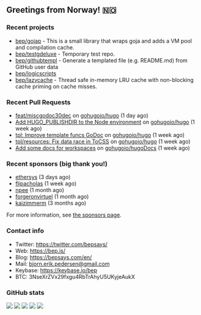 ## Greetings from Norway! 🇳🇴

### Recent projects

- [bep/gojap](https://github.com/bep/gojap) - This is a small library that wraps goja and adds a VM pool and compilation cache.
- [bep/testgdeluxe](https://github.com/bep/testgdeluxe) - Temporary test repo.
- [bep/githubtempl](https://github.com/bep/githubtempl) - Generate a templated file (e.g. README.md) from GitHub user data
- [bep/logicscripts](https://github.com/bep/logicscripts)
- [bep/lazycache](https://github.com/bep/lazycache) - Thread safe in-memory LRU cache with non-blocking cache priming on cache misses.

### Recent Pull Requests

- [feat/miscgodoc30dec](https://github.com/gohugoio/hugo/pull/10591) on [gohugoio/hugo](https://github.com/gohugoio/hugo) (1 day ago)
- [Add HUGO_PUBLISHDIR to the Node environment](https://github.com/gohugoio/hugo/pull/10569) on [gohugoio/hugo](https://github.com/gohugoio/hugo) (1 week ago)
- [tpl: Improve template funcs GoDoc](https://github.com/gohugoio/hugo/pull/10564) on [gohugoio/hugo](https://github.com/gohugoio/hugo) (1 week ago)
- [tpl/resources: Fix data race in ToCSS](https://github.com/gohugoio/hugo/pull/10563) on [gohugoio/hugo](https://github.com/gohugoio/hugo) (1 week ago)
- [Add some docs for workspaces](https://github.com/gohugoio/hugoDocs/pull/1940) on [gohugoio/hugoDocs](https://github.com/gohugoio/hugoDocs) (1 week ago)

### Recent sponsors (big thank you!)

- [ethersys](https://github.com/ethersys) (3 days ago)
- [flipacholas](https://github.com/flipacholas) (1 week ago)
- [npee](https://github.com/npee) (1 month ago)
- [forgeronvirtuel](https://github.com/forgeronvirtuel) (1 month ago)
- [kaizimmerm](https://github.com/kaizimmerm) (3 months ago)

For more information, see [the sponsors page](https://github.com/sponsors/bep/).

### Contact info
- Twitter: https://twitter.com/bepsays/
- Web: https://bep.is/
- Blog: https://bepsays.com/en/
- Mail: bjorn.erik.pedersen@gmail.com
- Keybase: https://keybase.io/bep
- BTC: 3NseXrZVx29fxgu4RbTrAhyU5UKyjeAukX


### GitHub stats

![](https://github-profile-summary-cards.vercel.app/api/cards/profile-details?username=bep&theme=github)
![](https://github-profile-summary-cards.vercel.app/api/cards/repos-per-language?username=bep&theme=github)
![](https://github-profile-summary-cards.vercel.app/api/cards/most-commit-language?username=bep&theme=github)
![](https://github-profile-summary-cards.vercel.app/api/cards/stats?username=bep&theme=github)
![](https://github-profile-summary-cards.vercel.app/api/cards/productive-time?username=bep&theme=github)
